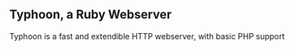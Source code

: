 ## Typhoon, a Ruby Webserver
Typhoon is a fast and extendible HTTP webserver, with basic PHP support